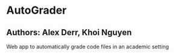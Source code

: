 # AutoGrader
## Authors: Alex Derr, Khoi Nguyen

Web app to automatically grade code files in an academic setting
